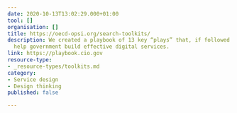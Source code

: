```yaml
---
date: 2020-10-13T13:02:29.000+01:00
tool: []
organisation: []
title: https://oecd-opsi.org/search-toolkits/
description: We created a playbook of 13 key “plays” that, if followed together, will
  help government build effective digital services.
link: https://playbook.cio.gov
resource-type:
- _resource-types/toolkits.md
category:
- Service design
- Design thinking
published: false

---
```

